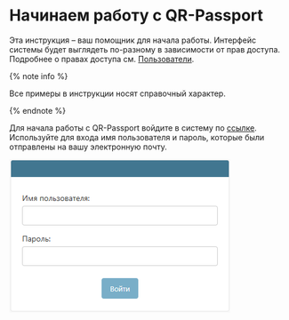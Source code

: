 # Начинаем работу с QR-Passport
Эта инструкция – ваш помощник для начала работы. Интерфейс системы будет выглядеть по-разному в зависимости от прав доступа. Подробнее о правах доступа см. [Пользователи](company/users.md#anchor).

{% note info %}

Все примеры в инструкции носят справочный характер. 

{% endnote %}

Для начала работы с QR-Passport войдите в систему по [ссылке](https://qrpassport.app/admin). Используйте для входа имя пользователя и пароль, которые были отправлены на вашу электронную почту.

<img src="./_images/login.png" class="light">
<img src="./_images/login_dark.png" class="dark">

<style>
.light { display: block; }
.dark { display: none; }
[data-theme="dark"] .light,
.theme-dark .light,
.yfm-theme-dark .light { display: none; }
[data-theme="dark"] .dark,
.theme-dark .dark,
.yfm-theme-dark .dark { display: block; }
</style>